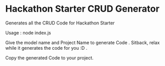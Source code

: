 Hackathon Starter CRUD Generator
======================

Generates all the CRUD Code for Hackathon Starter

Usage : node index.js

Give the model name and Project Name to generate Code . Sitback, relax while it generates the code for you :D .

Copy the generated Code to your project.
